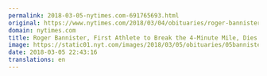 ```yaml
---
permalink: 2018-03-05-nytimes.com-691765693.html
original: https://www.nytimes.com/2018/03/04/obituaries/roger-bannister-dead.html?partner=rss&amp;emc=rss
domain: nytimes.com
title: Roger Bannister, First Athlete to Break the 4-Minute Mile, Dies at 88
image: https://static01.nyt.com/images/2018/03/05/obituaries/05bannister-obit12/05bannister2-mediumThreeByTwo440.jpg
date: 2018-03-05 22:43:16
translations: en
---
```


